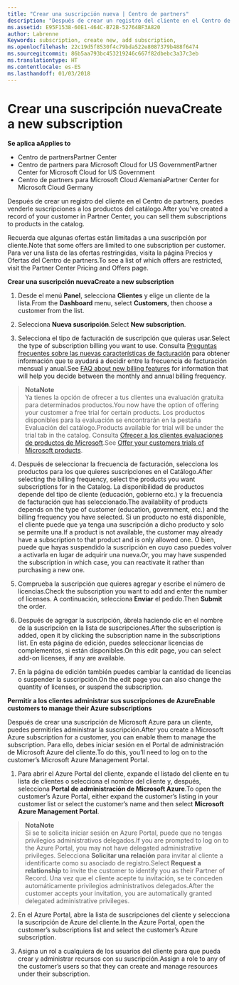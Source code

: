 ```yaml
---
title: "Crear una suscripción nueva | Centro de partners"
description: "Después de crear un registro del cliente en el Centro de partners, puedes venderle suscripciones a los productos del catálogo."
ms.assetid: E95F1538-60E1-464C-B72B-52764BF3A820
author: Labrenne
Keywords: subscription, create new, add subscription,
ms.openlocfilehash: 22c19d5f8530f4c79bda522e8087379b488f6474
ms.sourcegitcommit: 86b5aa793bc453219246c667f82dbebc3a37c3eb
ms.translationtype: HT
ms.contentlocale: es-ES
ms.lasthandoff: 01/03/2018
---
```

# <a name="create-a-new-subscription"></a><span data-ttu-id="9be3c-103">Crear una suscripción nueva</span><span class="sxs-lookup"><span data-stu-id="9be3c-103">Create a new subscription</span></span>

**<span data-ttu-id="9be3c-104">Se aplica a</span><span class="sxs-lookup"><span data-stu-id="9be3c-104">Applies to</span></span>**

-  <span data-ttu-id="9be3c-105">Centro de partners</span><span class="sxs-lookup"><span data-stu-id="9be3c-105">Partner Center</span></span>
-  <span data-ttu-id="9be3c-106">Centro de partners para Microsoft Cloud for US Government</span><span class="sxs-lookup"><span data-stu-id="9be3c-106">Partner Center for Microsoft Cloud for US Government</span></span>
-  <span data-ttu-id="9be3c-107">Centro de partners para Microsoft Cloud Alemania</span><span class="sxs-lookup"><span data-stu-id="9be3c-107">Partner Center for Microsoft Cloud Germany</span></span>

<span data-ttu-id="9be3c-108">Después de crear un registro del cliente en el Centro de partners, puedes venderle suscripciones a los productos del catálogo.</span><span class="sxs-lookup"><span data-stu-id="9be3c-108">After you've created a record of your customer in Partner Center, you can sell them subscriptions to products in the catalog.</span></span>

<span data-ttu-id="9be3c-109">Recuerda que algunas ofertas están limitadas a una suscripción por cliente.</span><span class="sxs-lookup"><span data-stu-id="9be3c-109">Note that some offers are limited to one subscription per customer.</span></span> <span data-ttu-id="9be3c-110">Para ver una lista de las ofertas restringidas, visita la página Precios y Ofertas del Centro de partners.</span><span class="sxs-lookup"><span data-stu-id="9be3c-110">To see a list of which offers are restricted, visit the Partner Center Pricing and Offers page.</span></span> 


**<span data-ttu-id="9be3c-111">Crear una suscripción nueva</span><span class="sxs-lookup"><span data-stu-id="9be3c-111">Create a new subscription</span></span>**

1.  <span data-ttu-id="9be3c-112">Desde el menú **Panel**, selecciona **Clientes** y elige un cliente de la lista.</span><span class="sxs-lookup"><span data-stu-id="9be3c-112">From the **Dashboard** menu, select **Customers**, then choose a customer from the list.</span></span>

2.  <span data-ttu-id="9be3c-113">Selecciona **Nueva suscripción**.</span><span class="sxs-lookup"><span data-stu-id="9be3c-113">Select **New subscription**.</span></span>

3.  <span data-ttu-id="9be3c-114">Selecciona el tipo de facturación de suscripción que quieras usar.</span><span class="sxs-lookup"><span data-stu-id="9be3c-114">Select the type of subscription billing you want to use.</span></span>  <span data-ttu-id="9be3c-115">Consulta [Preguntas frecuentes sobre las nuevas características de facturación](faq-about-new-billing-features.md) para obtener información que te ayudará a decidir entre la frecuencia de facturación mensual y anual.</span><span class="sxs-lookup"><span data-stu-id="9be3c-115">See [FAQ about new billing features](faq-about-new-billing-features.md) for information that will help you decide between the monthly and annual billing frequency.</span></span>
 
 >**<span data-ttu-id="9be3c-116">Nota</span><span class="sxs-lookup"><span data-stu-id="9be3c-116">Note</span></span>**<br> <span data-ttu-id="9be3c-117">Ya tienes la opción de ofrecer a tus clientes una evaluación gratuita para determinados productos.</span><span class="sxs-lookup"><span data-stu-id="9be3c-117">You now have the option of offering your customer a free trial for certain products.</span></span> <span data-ttu-id="9be3c-118">Los productos disponibles para la evaluación se encontrarán en la pestaña Evaluación del catálogo.</span><span class="sxs-lookup"><span data-stu-id="9be3c-118">Products available for trial will be under the trial tab in the catalog.</span></span> <span data-ttu-id="9be3c-119">Consulta [Ofrecer a los clientes evaluaciones de productos de Microsoft](offer-your-customers-trials-of-microsoft-products.md).</span><span class="sxs-lookup"><span data-stu-id="9be3c-119">See [Offer your customers trials of Microsoft products](offer-your-customers-trials-of-microsoft-products.md).</span></span>

 
4. <span data-ttu-id="9be3c-120">Después de seleccionar la frecuencia de facturación, selecciona los productos para los que quieres suscripciones en el Catálogo.</span><span class="sxs-lookup"><span data-stu-id="9be3c-120">After selecting the billing frequency, select the products you want subscriptions for in the Catalog.</span></span> <span data-ttu-id="9be3c-121">La disponibilidad de productos depende del tipo de cliente (educación, gobierno etc.) y la frecuencia de facturación que has seleccionado.</span><span class="sxs-lookup"><span data-stu-id="9be3c-121">The availability of products depends on the type of customer (education, government, etc.) and the billing frequency you have selected.</span></span> <span data-ttu-id="9be3c-122">Si un producto no está disponible, el cliente puede que ya tenga una suscripción a dicho producto y solo se permite una.</span><span class="sxs-lookup"><span data-stu-id="9be3c-122">If a product is not available, the customer may already have a subscription to that product and is only allowed one.</span></span> <span data-ttu-id="9be3c-123">O bien, puede que hayas suspendido la suscripción en cuyo caso puedes volver a activarla en lugar de adquirir una nueva.</span><span class="sxs-lookup"><span data-stu-id="9be3c-123">Or, you may have suspended the subscription in which case, you can reactivate it rather than purchasing a new one.</span></span>

5. <span data-ttu-id="9be3c-124">Comprueba la suscripción que quieres agregar y escribe el número de licencias.</span><span class="sxs-lookup"><span data-stu-id="9be3c-124">Check the subscription you want to add and enter the number of licenses.</span></span> <span data-ttu-id="9be3c-125">A continuación, selecciona **Enviar** el pedido.</span><span class="sxs-lookup"><span data-stu-id="9be3c-125">Then **Submit** the order.</span></span>

6.  <span data-ttu-id="9be3c-126">Después de agregar la suscripción, ábrela haciendo clic en el nombre de la suscripción en la lista de suscripciones.</span><span class="sxs-lookup"><span data-stu-id="9be3c-126">After the subscription is added, open it by clicking the subscription name in the subscriptions list.</span></span> <span data-ttu-id="9be3c-127">En esta página de edición, puedes seleccionar licencias de complementos, si están disponibles.</span><span class="sxs-lookup"><span data-stu-id="9be3c-127">On this edit page, you can select add-on licenses, if any are available.</span></span>

7.  <span data-ttu-id="9be3c-128">En la página de edición también puedes cambiar la cantidad de licencias o suspender la suscripción.</span><span class="sxs-lookup"><span data-stu-id="9be3c-128">On the edit page you can also change the quantity of licenses, or suspend the subscription.</span></span>


**<span data-ttu-id="9be3c-129">Permitir a los clientes administrar sus suscripciones de Azure</span><span class="sxs-lookup"><span data-stu-id="9be3c-129">Enable customers to manage their Azure subscriptions</span></span>**

<span data-ttu-id="9be3c-130">Después de crear una suscripción de Microsoft Azure para un cliente, puedes permitirles administrar la suscripción.</span><span class="sxs-lookup"><span data-stu-id="9be3c-130">After you create a Microsoft Azure subscription for a customer, you can enable them to manage the subscription.</span></span> <span data-ttu-id="9be3c-131">Para ello, debes iniciar sesión en el Portal de administración de Microsoft Azure del cliente.</span><span class="sxs-lookup"><span data-stu-id="9be3c-131">To do this, you’ll need to log on to the customer’s Microsoft Azure Management Portal.</span></span> 

1.  <span data-ttu-id="9be3c-132">Para abrir el Azure Portal del cliente, expande el listado del cliente en tu lista de clientes o selecciona el nombre del cliente y, después, selecciona **Portal de administración de Microsoft Azure**.</span><span class="sxs-lookup"><span data-stu-id="9be3c-132">To open the customer’s Azure Portal, either expand the customer’s listing in your customer list or select the customer’s name and then select **Microsoft Azure Management Portal**.</span></span>
    
 >**<span data-ttu-id="9be3c-133">Nota</span><span class="sxs-lookup"><span data-stu-id="9be3c-133">Note</span></span>** <br> <span data-ttu-id="9be3c-134">Si se te solicita iniciar sesión en Azure Portal, puede que no tengas privilegios administrativos delegados.</span><span class="sxs-lookup"><span data-stu-id="9be3c-134">If you are prompted to log on to the Azure Portal, you may not have delegated administrative privileges.</span></span> <span data-ttu-id="9be3c-135">Selecciona **Solicitar una relación** para invitar al cliente a identificarte como su asociado de registro.</span><span class="sxs-lookup"><span data-stu-id="9be3c-135">Select **Request a relationship** to invite the customer to identify you as their Partner of Record.</span></span> <span data-ttu-id="9be3c-136">Una vez que el cliente acepte tu invitación, se te conceden automáticamente privilegios administrativos delegados.</span><span class="sxs-lookup"><span data-stu-id="9be3c-136">After the customer accepts your invitation, you are automatically granted delegated administrative privileges.</span></span> 

2.  <span data-ttu-id="9be3c-137">En el Azure Portal, abre la lista de suscripciones del cliente y selecciona la suscripción de Azure del cliente.</span><span class="sxs-lookup"><span data-stu-id="9be3c-137">In the Azure Portal, open the customer’s subscriptions list and select the customer’s Azure subscription.</span></span>

3.  <span data-ttu-id="9be3c-138">Asigna un rol a cualquiera de los usuarios del cliente para que pueda crear y administrar recursos con su suscripción.</span><span class="sxs-lookup"><span data-stu-id="9be3c-138">Assign a role to any of the customer’s users so that they can create and manage resources under their subscription.</span></span>

 



